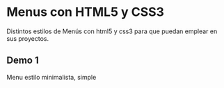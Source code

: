 Menus con HTML5 y CSS3
======================

Distintos estilos de Menús con html5 y css3 para que puedan emplear en sus proyectos.

Demo 1
------

Menu estilo minimalista, simple

